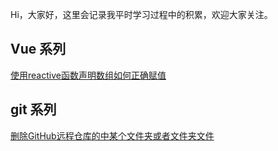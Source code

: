
Hi，大家好，这里会记录我平时学习过程中的积累，欢迎大家关注。

## Vue 系列
[使用reactive函数声明数组如何正确赋值](https://github.com/stars-oceans/yhc/issues/2)

## git 系列
[删除GitHub远程仓库的中某个文件夹或者文件夹文件](https://github.com/stars-oceans/yhc/issues/3)

